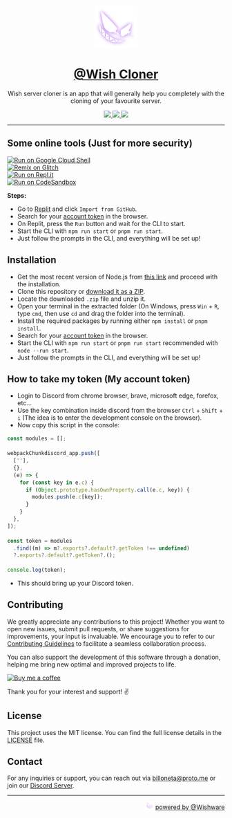 <div align="center">

<img src=".github/assets/wish.png" width=100 alt="Wish Cloner"/><br/>

# [@Wish Cloner](https://github.com/wishware/app-wishxner)

Wish server cloner is an app that will generally help you completely with the cloning of your favourite server.

</div>

<div align="center">
  <a aria-label="GitHub License" href="https://github.com/wishware/app-wishxner/blob/master/license.md">
    <img src="https://img.shields.io/github/license/k4itrun/k4itrun?color=%23e3aef0&logo=github&style=flat-square&label=License">
  </a>
  <a aria-label="Version" href="https://github.com/wishware/app-wishxner/releases">
    <img src="https://img.shields.io/github/v/release/wishware/app-wishxner?color=%23e3aef0&logo=github&style=flat-square&label=Version">
  </a>
  <a aria-label="Discord" href="https://discord.gg/A6Vu7gYE">
    <img src="https://img.shields.io/discord/903684797560397915?color=%23e3aef0&logo=discord&style=flat-square&logoColor=fff&label=Discord">
  </a>
</div>

---

## Some online tools (Just for more security)

<div>
  <a href="https://shell.cloud.google.com/cloudshell/open?cloudshell_git_repo=https://github.com/wishware/app-wishxner.git&tutorial=README.md">
    <img alt="Run on Google Cloud Shell" src="https://gstatic.com/cloudssh/images/open-btn.svg" height="30"/>
  </a><br/>
  <a href="https://glitch.com/edit/#!/import/github/wishware/app-wishxner">
    <img alt="Remix on Glitch" src="https://cdn.glitch.com/2703baf2-b643-4da7-ab91-7ee2a2d00b5b%2Fremix-button.svg" height="30"/>
  </a><br/>
  <a href="https://repl.it/github/wishware/app-wishxner">
    <img alt="Run on Repl.it" src="https://repl.it/badge/github/wishware/app-wishxner" height="40"/>
  </a><br/>
  <a href="https://codesandbox.io/p/github/wishware/app-wishxner">
    <img alt="Run on CodeSandbox" src="https://user-images.githubusercontent.com/1863771/68405395-5020f400-0180-11ea-8818-8cb255d9fe71.png" height="44"/>
  </a>
</div>

**Steps:**

- Go to [Replit](https://repl.it/github/wishware/app-wishxner) and click `Import from GitHub`.
- Search for your [account token](#how-to-take-my-token-my-account-token) in the browser.
- On Replit, press the `Run` button and wait for the CLI to start.
- Start the CLI with `npm run start` or `pnpm run start`.
- Just follow the prompts in the CLI, and everything will be set up!

## Installation

- Get the most recent version of Node.js from [this link](https://nodejs.org/en/download/) and proceed with the installation.
- Clone this repository or [download it as a ZIP](https://github.com/wishware/app-wishxner/archive/refs/heads/main.zip).
- Locate the downloaded `.zip` file and unzip it.
- Open your terminal in the extracted folder (On Windows, press `Win` + `R`, type `cmd`, then use `cd` and drag the folder into the terminal).
- Install the required packages by running either `npm install` or `pnpm install`.
- Search for your [account token](#how-to-take-my-token-my-account-token) in the browser.
- Start the CLI with `npm run start` or `pnpm run start` recommended with `node --run start`.
- Just follow the prompts in the CLI, and everything will be set up!

## How to take my token (My account token)

- Login to Discord from chrome browser, brave, microsoft edge, forefox, etc...
- Use the key combination inside discord from the browser `Ctrl` + `Shift` + `i` (The idea is to enter the development console on the browser).
- Now copy this script in the console:

```js
const modules = [];

webpackChunkdiscord_app.push([
  [''],
  {},
  (e) => {
    for (const key in e.c) {
      if (Object.prototype.hasOwnProperty.call(e.c, key)) {
        modules.push(e.c[key]);
      }
    }
  },
]);

const token = modules
  .find((m) => m?.exports?.default?.getToken !== undefined)
  ?.exports?.default?.getToken?.();

console.log(token);
```

- This should bring up your Discord token.

## Contributing

We greatly appreciate any contributions to this project! Whether you want to open new issues, submit pull requests, or share suggestions for improvements, your input is invaluable. We encourage you to refer to our [Contributing Guidelines](CONTRIBUTING.md) to facilitate a seamless collaboration process.

You can also support the development of this software through a donation, helping me bring new optimal and improved projects to life.

<a href="https://ko-fi.com/A0A11481X5">
  <img src="https://storage.ko-fi.com/cdn/kofi3.png" alt="Buy me a coffee" width="150" />
</a>

Thank you for your interest and support! ✌

## License

This project uses the MIT license. You can find the full license details in the [LICENSE](license.md) file.

## Contact

For any inquiries or support, you can reach out via [billoneta@proto.me](mailto:billoneta@proto.me) or join our [Discord Server](https://discord.gg/A6Vu7gYE).

---

<p align="right">
  <picture>
    <img src=".github/assets/wish.png" width="18" loading="lazy" alt="Wish Cloner"/>
  </picture>
  <a href="https://github.com/wishware">powered by @Wishware</a>
</p>